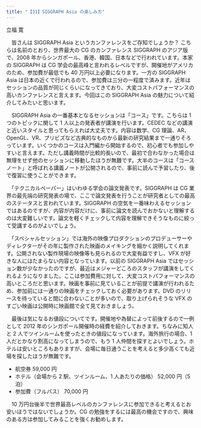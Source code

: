 ```yaml
---
title: "【31】SIGGRAPH Asia の楽しみ方"
---
```



立福 寛


　皆さんは SIGGRAPH Asia というカンファレンスをご存知でしょうか？ こちらは名前のとおり、世界最大の CG のカンファレンス SIGGRAPH のアジア版で、2008 年からシンガポール、香港、韓国、日本などで行われています。本家の SIGGRAPH は CG 学会の最高峰と言われるレベルですが、開催地がアメリカのため、参加費が最低でも 40 万円以上必要になります。一方の SIGGRAPH Asia は日本の近くで行われるので、参加費は三分の一程度で済みます。近年はセッションの品質が同じくらいになってきており、大変コストパフォーマンスの高いカンファレンスと言えます。今回はこの SIGGRAPH Asia の魅力について紹介してみたいと思います。

　SIGGRAPH Asia の一番基本となるセッションは「コース」です。こちらは 1 つのトピックに関して 1 人以上の発表者が講演を行います。CEDEC などの講演と近いスタイルと思ってもらえれば大丈夫です。内容は数学、CG 理論、AR、OpenGL、VR、プリビズなど古典的なものから最新の研究結果まで一通りそろっています。いくつかのコースは入門編から開始するので、初心者でも参加しやすいと言えます。ただし講義時間が比較的長いので、最初で合わなかった場合は無理をせず他のセッションに移動したほうが無難です。大半のコースは「コースノート」と呼ばれる講義ノートが公開されるので、事前に読んで予習したり、後で復習に使うことができます。

　「テクニカルペーパー」はいわゆる学会の論文発表です。SIGGRAPH は CG 業界の最先端の研究発表の場で、ここで論文発表を行うことが研究者としての最高のステータスと言われています。SIGGRAPH の空気を一番味わえるセッションではあるのですが、内容が内容だけに、事前に論文を読んでおかないと理解するのは大変難しいです。論文を軽くチェックして内容を理解できそうなものに絞って受講するのがよいでしょう。

　「スペシャルセッション」では海外の映像プロダクションのプロデューサーやディレクターがその年に製作された映画のメイキングを細かく説明してくれます。公開されない製作現場の映像等も見られるので大変有益ですし、VFX が好きな人にはたまらない内容となっています。以前の SIGGRAPH Asia ではセッション数が少なかったのですが、最近はメジャーどころのスタッフが講演をしてくれるようになりました。ここは参加費用に対して、大変コストパフォーマンスの高いところだと思います。映画を事前に見ていることが前提で講演が行われるため、参加前には一通りの映画をチェックしておく必要があります。DVD のリリースを待っていると間に合わないことが多いので、取り上げられそうな VFX のすごい映画は公開時に映画館で全て見ておきましょう。

　最後は気になるお値段についてです。開催地や為替によって前後するので一例として 2012 年のシンガポール開催時の経費を紹介しておきます。ちなみに知人と 2 人でツインルームを使ったときの値段になっています。海外旅行の場合、1 人だとかなり割高になってしまうので、もう 1 人仲間を探すとよいでしょう。ホテルは安いところもありますが、会場に毎日通うことを考えると多少高くても近場を探したほうが無難です。

  - 航空券 59,000 円
  - ホテル（会場から 2 駅、ツインルーム、1 人あたりの価格） 52,000 円（5 泊）
  - 参加費（フルパス） 70,000 円

　10 万円台後半で世界最高レベルのカンファレンスに参加できると考えるとお安いほうではないでしょうか。CG の勉強をするには最高の機会ですので、興味のある方は参加してみることを強くお勧めします。
